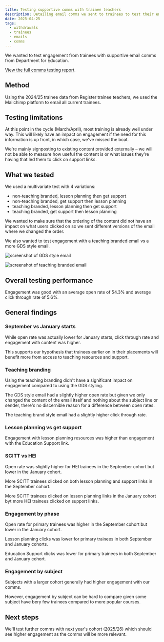 ```yaml
---
title: Testing supportive comms with trainee teachers
description: Detailing email comms we sent to trainees to test their engagement with supportive content from Department for Education
date: 2025-04-25
tags:
  - withdrawals
  - trainees
  - emails
  - comms
---
```


We wanted to test engagement from trainees with supportive email comms from Department for Education.

[View the full comms testing report](https://educationgovuk.sharepoint.com/:p:/r/sites/TeacherServices/Shared%20Documents/TWD%20-%20Teaching%20Vacancies/TEACHER%20SUCCESS%20SERVICE%20ALPHA%20-%202025/Design%20and%20content/Comms%20testing%20results.pptx?d=w181456ee8022433ab92d68bd2cb6c458&csf=1&web=1&e=35y4Ln).

## Method

Using the 2024/25 trainee data from Register trainee teachers, we used the Mailchimp platform to email all current trainees.

## Testing limitations

At this point in the cycle (March/April), most training is already well under way. This
will likely have an impact on engagement if the need for this information is up front,
in which case, we've missed the boat.​

We're mainly signposting to existing content provided externally – we will not be able
to measure how useful the content is or what issues they're having that led them to
click on support links.

## What we tested

We used a multivariate test with 4 variations:

- non-teaching branded, lesson planning then get support
- non-teaching branded, get support then lesson planning​
- teaching branded, lesson planning then get support​
- teaching branded, get support then lesson planning

We wanted to make sure that the ordering of the content did not have an impact on what users clicked on so we sent different versions of the email where we changed the order.

We also wanted to test engagement with a teaching branded email vs a more GDS style email.

![screenshot of GDS style email](GDS-style-email.png)

![screenshot of teaching branded email](teaching-branded-email.png)

## Overall testing performance

Engagement was good with an average open rate of 54.3% and average click through rate of 5.6%.

## General findings

### September vs January starts

While open rate was actually lower for January starts, click through rate and
engagement with content was higher.​

This supports our hypothesis that trainees earlier on in their placements will benefit
more from access to teaching resources and support.

### Teaching branding

Using the teaching branding didn't have a significant impact on engagement
compared to using the GDS styling.​

The GDS style email had a slightly higher open rate but given we only changed the
content of the email itself and nothing about the subject line or sender, there's no
discernible reason for a difference between open rates.​

The teaching brand style email had a slightly higher click through rate.

### Lesson planning vs get support

Engagement with lesson planning resources was higher than engagement with the Education Support link.

### SCITT vs HEI

Open rate was slightly higher for HEI trainees in the September cohort but lower in the January cohort.

More SCITT trainees clicked on both lesson planning and support links in the September cohort.

More SCITT trainees clicked on lesson planning links in the January cohort byt more HEI trainees clicked on support links.

### Engagement by phase

Open rate for primary trainees was higher in the September cohort but lower in the January cohort.

Lesson planning clicks was lower for primary trainees in both September and January cohorts.

Education Support clicks was lower for primary trainees in both September and January cohort.

### Engagement by subject

Subjects with a larger cohort generally had higher engagement with our comms.

However, engagement by subject can be hard to compare given some subject have bery few trainees compared to more popular courses.

## Next steps

We'll test further comms with next year's cohort (2025/26) which should see higher engagement as the comms will be more relevant.

